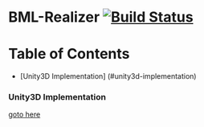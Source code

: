 # BML-Realizer [![Build Status](https://travis-ci.org/uu-rage/LipSync-Generator.svg?branch=master)](https://travis-ci.org/uu-rage/LipSync-Generator)

# Table of Contents

- [Unity3D Implementation] (#unity3d-implementation)



### Unity3D Implementation

[goto here](https://github.com/uu-rage/LipSync-Generator-Unity)



